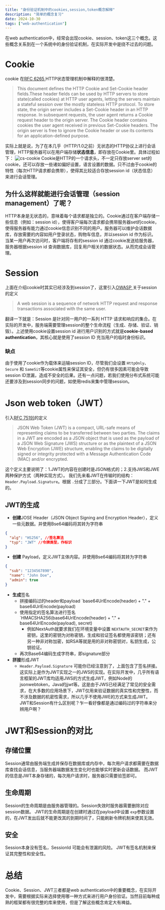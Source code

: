 ```yaml
---
title: "身份验证机制中的cookies,session,token概念解释"
description: "简单的概念复习"
date: 2024-10-30
tags: ["web-authentication"]
---
```

在web authentication中，经常会出现cookie、session、token这三个概念。这些概念关系到在一个系统中的身份验证机制，在实际开发中是绕不过去的问题。

# Cookie

cookie 在[RFC 6265 ](https://datatracker.ietf.org/doc/html/rfc6265)HTTP状态管理机制中解释的很清楚。

> This document defines the HTTP Cookie and Set-Cookie header fields.These header fields can be used by HTTP servers to store state(called cookies) at HTTP user agents, letting the servers maintain a stateful session over the mostly stateless HTTP protocol.
> To store state, the origin server includes a Set-Cookie header in an HTTP response.  In subsequent requests, the user agent returns a Cookie request header to the origin server.  The Cookie header contains cookies the user agent received in previous Set-Cookie headers.  The origin server is free to ignore the Cookie header or use its contents for an application-defined purpose.

实际上就是说，为了在本几乎（HTTP/1.0之前）无状态的HTTP协议上进行会话管理，HTTP服务器可以在用户端存储**状态信息**，即存放在Cookie里。具体过程如下：
 ![cs-cookie](https://pub-f9f682177ca44c3e860a71f58008aecd.r2.dev/Pasted%20image%2020241030143916.png)
Cookie是HTTP的一个请求头，不一定只存放server set的cookie，还可以存放一些诸如偏好设置，语言设置的数据。只不过由于cookie的特性（每次HTTP请求都会携带），使得其比较适合存放session id（状态信息） 来进行会话管理。

## 为什么这样就能进行会话管理（session management）了呢？

HTTP本身是无状态的，意味着每个请求都是独立的。Cookie通过在客户端存储一些信息（例如：session id），使得客户端每次请求都会携带服务器set的cookie，使得服务器有能力通过cookie信息识别不同的用户。服务器可以维护会话数据库，存放需要的内容如用户登录状态，购物车信息，并以session id 作为标识。当某一用户再次访问时，客户端将存有的session id 通过cookie发送给服务器，服务器根据session id 查询数据库，回复用户相关的数据状态。从而完成会话管理。

# Session

上面在介绍cookie时其实已经涉及到session了，这里引入[OWASP ](https://cheatsheetseries.owasp.org/cheatsheets/Session_Management_Cheat_Sheet.html#introduction)关于session的定义

> A web session is a sequence of network HTTP request and response transactions associated with the same user.

翻译一下就是：Session 是针对同一用户的一系列 HTTP 请求和响应的集合。在实际的开发中，服务端需要管理session的整个生命流程（生成、存储、验证、销毁）。上述使用cookie设置session id 进行用户识别的方式就是**cookie-based authentication**，其核心就是使用了session ID 充当用户的临时身份标识。

### 缺点

由于使用了cookie作为载体来运输session ID，尽管我们会设置 `HttpOnly`、`Secure` 和 `SameSit`等cookie属性来保证其安全，但仍有很多因素可能会导致session ID泄漏，造成不安全的后果。还有一点问题，若我们使用分布式系统可能还要涉及到session同步的问题，如使用redis来集中管理session。

# Json web token（JWT）

引入[RFC 7519)](https://datatracker.ietf.org/doc/html/rfc7519#section-3)的定义

> JSON Web Token (JWT) is a compact, URL-safe means of representing claims to be transferred between two parties.  The claims in a JWT are encoded as a JSON object that is used as the payload of a JSON Web Signature (JWS) structure or as the plaintext of a JSON Web Encryption (JWE) structure, enabling the claims to be digitally signed or integrity protected with a Message Authentication Code (MAC) and/or encrypted.

这个定义主要说明了：1.JWT的内容在创建时是JSON格式的；2.支持JWS和JWE两种保护方式（两种实现方式）。
我们先来看JWT在传输时的结构：`Header.Payload.Signature`。根据 `.`分成了三部分。下面讲一下JWT是如何生成的。

## JWT的生成

* **创建**JOSE Header（JSON Object Signing and Encryption Header），定义一些元数据。并使用Bse64编码将其转为字符串

```json
{
  "alg": "HS256", //签名算法
  "typ": "JWT" //令牌类型，作标识
}

```

* **创建** Payload，定义JWT主体内容。并使用Bse64编码将其转为字符串

```json
{
  "sub": "1234567890",
  "name": "John Doe",
  "admin": true
}
```

* **生成**签名
  * 拼接编码过的header和payload `base64UrlEncode(header) + "." + base64UrlEncode(payload)
  * 使用指定的签名算法进行签名`HMACSHA256(base64UrlEncode(header) + "." + base64UrlEncode(payload), secret)
    * 例如NextAuth就要求我们在环境变量中设置 `NEXTAUTH_SECRET`来作为密钥，这里的密钥为对称密钥，生成和验证签名都使用该密钥；还有另一种非对称加密，如RSA等就是用的非对称密钥对，私钥生成，公钥验证。
  * 再次Base64编码生成字符串，即signature部分
* **拼接**形成JWT
  * `Header.Payload.Signature`
    可能你已经注意到了，上面包含了签名拼接。这实际上是作为JWT实现之一的JWS的实现。在实际开发中，几乎所有语言框架的JWT库均适用JWS的方式生成JWT，例如Node的jsonwebtoken，Java的jjwt等。这是由于JWS已经满足了常见的安全需求，在大多数的应用场景下，JWT仅用来验证数据的真实性和完整性，而不涉及数据的机密性需求，所以几乎不使用JWE的方式来生成JWT。
    JWT和Session有什么区别呢？乍一看好像都是通过编码过的字符串来分辨用户啊？

# JWT和Session的对比

## 存储位置

Session通常由服务端生成并保存在数据库或内存中，每次用户请求都需要在数据库查找会话信息，当服务器端数据发生变化时也能够实时更新会话数据。
而JWT的信息是JWT本身存储的，每次用户请求时，服务器只需要验签即可。

## 生命周期

Session的生命周期是由服务器管理的。Session失效时服务器需要删除对应session数据。
JWT的生命周期是在创建时通过在payload中设置 `exp`参数设置的，在JWT发出后就不能更改其的到期时间了，只能刷新令牌机制来使其无效。

## 安全

Session本身没有签名，SessionId 可能会有泄漏的风险。
JWT有签名机制来保证其完整性和安全性。

# 总结

Cookie、Session、JWT三者都是web authentication中的重要概念，在实际开发中，需要根据实际来选择使用哪一种方式来进行用户身份验证。当然目前每种成熟的框架都有很完整的库来使用，但是了解这些概念肯定大有裨益。
